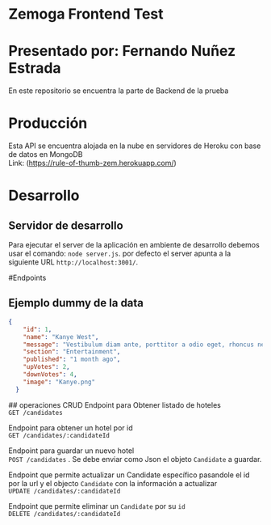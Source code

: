 # Zemoga Frontend Test
# Presentado por: Fernando Nuñez Estrada

En este repositorio se encuentra la parte de Backend de la prueba

# Producción

Esta API se encuentra alojada en la nube en servidores de Heroku con base de datos en MongoDB  
Link: (https://rule-of-thumb-zem.herokuapp.com/)

# Desarrollo

## Servidor de desarrollo

Para ejecutar el server de la aplicación en ambiente de desarrollo debemos usar el comando: `node server.js`. 
por defecto el server apunta a la siguiente URL `http://localhost:3001/`. 

#Endpoints

## Ejemplo dummy de la data

```json
{
    "id": 1,
    "name": "Kanye West",
    "message": "Vestibulum diam ante, porttitor a odio eget, rhoncus neque. Aenean eu velit libero.",
    "section": "Entertainment",
    "published": "1 month ago",
    "upVotes": 2,
    "downVotes": 4,
    "image": "Kanye.png"
  }
```

## operaciones CRUD
Endpoint para Obtener listado de hoteles  
`GET /candidates`  

Endpoint para obtener un hotel por id  
`GET /candidates/:candidateId`  

Endpoint para guardar un nuevo hotel  
`POST /candidates` . Se debe enviar como Json el objeto `Candidate` a guardar.  

Endpoint que permite actualizar un Candidate específico pasandole el id por la url y el objecto `Candidate` con la información a actualizar  
`UPDATE /candidates/:candidateId`  

Endpoint que permite eliminar un `Candidate` por su `id`  
`DELETE /candidates/:candidateId`  
  
<!-- ## Inicializar dummy data
Endpoint que permite inicializar la base de datos con la información dummy proporcionada en el archivo `data.json`  
`POST /candidates/dummy`   -->